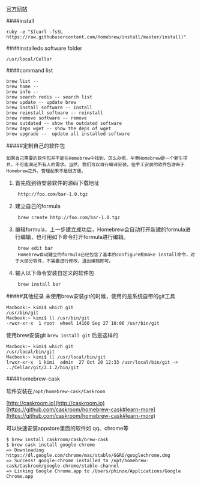 [官方网站](http://brew.sh/index_zh-cn.html)

####install

	ruby -e "$(curl -fsSL https://raw.githubusercontent.com/Homebrew/install/master/install)"
	
####installeds software folder

	/usr/local/Cellar

####command list

	brew list --
	brew home -- 
	brew info --
	brew search redis -- search list 
	brew update -- update brew 
	brew install software -- install
	brew reinstall software -- reinstall
	brew remove software -- remove
	brew outdated -- show the outdated software
	brew deps wget -- show the deps of wget
	brew upgrade --  update all installed software

#####定制自己的软件包

    如果自己需要的软件包并不能在Homebrew中找到，怎么办呢，毕竟Homebrew是一个新生项目，不可能满足所有人的需求。当然，我们可以自行编译安装，但手工安装的软件包游离于Homebrew之外，管理起来不是很方便。


1. 首先找到待安装软件的源码下载地址
  		
		http://foo.com/bar-1.0.tgz

2. 建立自己的formula
		
		brew create http://foo.com/bar-1.0.tgz

3. 编辑formula，上一步建立成功后，Homebrew会自动打开新建的formula进行编辑，也可用如下命令打开formula进行编辑。
		
		brew edit bar
		Homebrew自动建立的formula已经包含了基本的configure和make install命令，对于大部分软件，不需要进行修改，退出编辑即可。

4. 输入以下命令安装自定义的软件包
		
		brew install bar

#####其他纪录
未使用brew安装git的时候，使用的是系统自带的git工具

	Macbook:~ kimi$ which git
	/usr/bin/git
	Macbook:~ kimi$ ll /usr/bin/git
	-rwxr-xr-x  1 root  wheel 14160 Sep 27 10:06 /usr/bin/git

使用brew安装git `brew install git` 后是这样的

	Macbook:~ kimi$ which git
	/usr/local/bin/git
	Macbook:~ kimi$ ll /usr/local/bin/git
	lrwxr-xr-x  1 kimi  admin  27 Oct 20 12:33 /usr/local/bin/git -> ../Cellar/git/2.1.2/bin/git

####homebrew-cask

软件安装在`/opt/homebrew-cask/Caskroom`

[http://caskroom.io](http://caskroom.io)    
[https://github.com/caskroom/homebrew-cask#learn-more](https://github.com/caskroom/homebrew-cask#learn-more)

可以快速安装appstore里面的软件如 qq、chrome等

	$ brew install caskroom/cask/brew-cask
	$ brew cask install google-chrome
	=> Downloading https://dl.google.com/chrome/mac/stable/GGRO/googlechrome.dmg
	=> Success! google-chrome installed to /opt/homebrew-cask/Caskroom/google-chrome/stable-channel
	=> Linking Google Chrome.app to /Users/phinze/Applications/Google Chrome.app